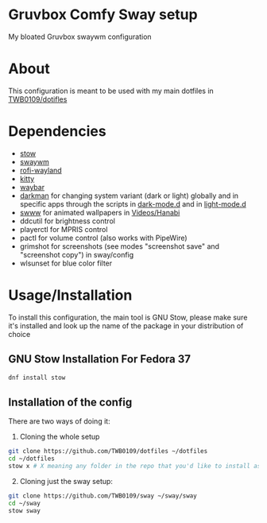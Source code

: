 # Gruvbox Comfy Sway setup
My bloated Gruvbox swaywm configuration 

# About
This configuration is meant to be used with my main dotfiles in 
[TWB0109/dotifles](https://github.com/TWB0109/dotfiles.git)

# Dependencies

- [stow](https://www.gnu.org/software/stow/)
- [swaywm](https://swaywm.org/)
- [rofi-wayland](https://fedora.pkgs.org/37/fedora-x86_64/rofi-wayland-1.7.5+wayland1-1.fc37.x86_64.rpm.html)
- [kitty](https://sw.kovidgoyal.net/kitty/)
- [waybar](https://github.com/Alexays/Waybar)
- [darkman](https://gitlab.com/WhyNotHugo/darkman) for changing system variant (dark or light) globally and in specific apps through the scripts in [dark-mode.d](https://github.com/TWB0109/sway/tree/main/.local/share/dark-mode.d) and in [light-mode.d](https://github.com/TWB0109/sway/tree/main/.local/share/light-mode.d)
- [swww](https://github.com/Horus645/swww) for animated wallpapers in [Videos/Hanabi](https://github.com/TWB0109/sway/tree/main/Videos/Hanabi)
- ddcutil for brightness control
- playerctl for MPRIS control
- pactl for volume control (also works with PipeWire)
- grimshot for screenshots (see modes "screenshot save" and "screenshot copy") in sway/config
- wlsunset for blue color filter

# Usage/Installation

To install this configuration, the main tool is GNU Stow, please make
sure it's installed and look up the name of the package in your distribution of
choice

## GNU Stow Installation For Fedora 37
```bash
dnf install stow
```

## Installation of the config

There are two ways of doing it:

1. Cloning the whole setup
```bash
git clone https://github.com/TWB0109/dotfiles ~/dotfiles
cd ~/dotfiles
stow x # X meaning any folder in the repo that you'd like to install as your config, please back up your configs first.
```
2. Cloning just the sway setup:
```bash
git clone https://github.com/TWB0109/sway ~/sway/sway
cd ~/sway
stow sway
```
